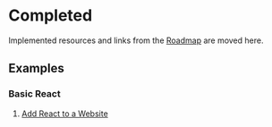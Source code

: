 # Completed

Implemented resources and links from the [Roadmap](Roadmap.md) are moved here.

## Examples

### Basic React

1. [Add React to a Website](https://reactjs.org/docs/add-react-to-a-website.html)